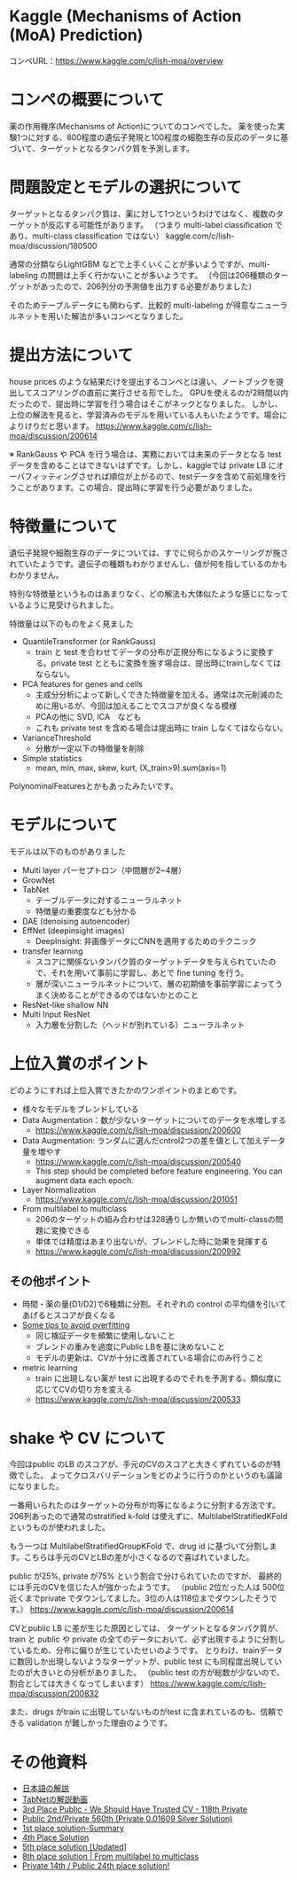 # Kaggle (Mechanisms of Action (MoA) Prediction)
コンペURL：https://www.kaggle.com/c/lish-moa/overview

# コンペの概要について
薬の作用機序(Mechanisms of Action)についてのコンペでした。
薬を使った実験1つに対する、800程度の遺伝子発現と100程度の細胞生存の反応のデータに基づいて、ターゲットとなるタンパク質を予測します。

# 問題設定とモデルの選択について
ターゲットとなるタンパク質は、薬に対して1つというわけではなく、複数のターゲットが反応する可能性があります。
（つまり multi-label classification であり、multi-class classification ではない）
kaggle.com/c/lish-moa/discussion/180500

通常の分類ならLightGBM などで上手くいくことが多いようですが、multi-labeling の問題は上手く行かないことが多いようです。
（今回は206種類のターゲットがあったので、206列分の予測値を出力する必要がありました）

そのためテーブルデータにも関わらず、比較的 multi-labeling が得意なニューラルネットを用いた解法が多いコンペとなりました。


# 提出方法について
house prices のような結果だけを提出するコンペとは違い、ノートブックを提出してスコアリングの直前に実行させる形でした。
GPUを使えるのが2時間以内だったので、提出時に学習を行う場合はそこがネックとなりました。
しかし、上位の解法を見ると、学習済みのモデルを用いている人もいたようです。場合によりけりだと思います。
https://www.kaggle.com/c/lish-moa/discussion/200614

※ RankGauss や PCA を行う場合は、実務においては未来のデータとなる test データを含めることはできないはずです。しかし、kaggleでは private LB にオーバフィッティングさせれば順位が上がるので、testデータを含めて前処理を行うことがあります。この場合、提出時に学習を行う必要がありました。

# 特徴量について
遺伝子発現や細胞生存のデータについては、すでに何らかのスケーリングが施されていたようです。遺伝子の種類もわかりませんし、値が何を指しているのかもわかりません。

特別な特徴量というものはあまりなく、どの解法も大体似たような感じになっているように見受けられました。

特徴量は以下のものをよく見ました
- QuantileTransformer (or RankGauss)
    - train と test を合わせてデータの分布が正規分布になるように変換する。private test とともに変換を施す場合は、提出時にtrainしなくてはならない。
- PCA features for genes and cells
    - 主成分分析によって新しくできた特徴量を加える。通常は次元削減のために用いるが、今回は加えることでスコアが良くなる模様
    - PCAの他に SVD, ICA　なども
    - これも private test を含める場合は提出時に train しなくてはならない。
- VarianceThreshold
    - 分散が一定以下の特徴量を削除
- Simple statistics
    - mean, min, max, skew, kurt, (X_train>9).sum(axis=1)

PolynominalFeaturesとかもあったみたいです。

# モデルについて
モデルは以下のものがありました
- Multi layer パーセプトロン（中間層が2~4層）
- GrowNet
- TabNet
    - テーブルデータに対するニューラルネット
    - 特徴量の重要度なども分かる
- DAE (denoising autoencoder)
- EffNet (deepinsight images)
  - DeepInsight: 非画像データにCNNを適用するためのテクニック
- transfer learning
    - スコアに関係ないタンパク質のターゲットデータを与えられていたので、それを用いて事前に学習し、あとで fine tuning を行う。
    - 層が深いニューラルネットについて、層の初期値を事前学習によってうまく決めることができるのではないかとのこと
- ResNet-like shallow NN
- Multi Input ResNet
    - 入力層を分割した（ヘッドが別れている）ニューラルネット


# 上位入賞のポイント
どのようにすれば上位入賞できたかのワンポイントのまとめです。
- 様々なモデルをブレンドしている
- Data Augmentation：数が少ないターゲットについてのデータを水増しする
    - https://www.kaggle.com/c/lish-moa/discussion/200600
- Data Augmentation: ランダムに選んだcntrol2つの差を値として加えデータ量を増やす
    - https://www.kaggle.com/c/lish-moa/discussion/200540
    - This step should be completed before feature engineering. You can augment data each epoch.
- Layer Normalization
    - https://www.kaggle.com/c/lish-moa/discussion/201051
- From multilabel to multiclass
    - 206のターゲットの組み合わせは328通りしか無いのでmulti-classの問題に変換できる
    - 単体では精度はあまり出ないが、ブレンドした時に効果を発揮する
    - https://www.kaggle.com/c/lish-moa/discussion/200992

## その他ポイント
- 時間・薬の量(D1/D2)で6種類に分割。それぞれの control の平均値を引いてあげるとスコアが良くなる
- [Some tips to avoid overfitting](https://www.kaggle.com/c/lish-moa/discussion/196913)
    - 同じ検証データを頻繁に使用しないこと
    - ブレンドの重みを過度にPublic LBを基に決めないこと
    - モデルの更新は、CVが十分に改善されている場合にのみ行うこと
- metric learning
    - train に出現しない薬が test に出現するのでそれを予測する。類似度に応じてCVの切り方を変える
    - https://www.kaggle.com/c/lish-moa/discussion/200533

# shake や CV について
今回はpublic のLB のスコアが、手元のCVのスコアと大きくずれているのが特徴でした。
よってクロスバリデーションをどのように行うのかというのも議論になりました。

一番用いられたのはターゲットの分布が均等になるように分割する方法です。206列あったので通常のstratified k-fold は使えずに、MultilabelStratifiedKFold というものが使われました。

もう一つは MultilabelStratifiedGroupKFold で、drug id に基づいて分割します。こちらは手元のCVとLBの差が小さくなるので喜ばれていました。

public が25%, private が75% という割合で分けられていたのですが、
最終的には手元のCVを信じた人が強かったようです。
（public 2位だった人は 500位近くまでprivate でダウンしてました。3位の人は118位までダウンしたそうです。）
https://www.kaggle.com/c/lish-moa/discussion/200614

CVとpublic LB に差が生じた原因としては、
ターゲットとなるタンパク質が、train と public や private の全てのデータにおいて、必ず出現するように分割しているため、分布に偏りが生じていたせいのようです。
とりわけ、trainデータに数回しか出現しないようなターゲットが、public test にも同程度出現していたのが大きいとの分析がありました。
（public test の方が総数が少ないので、割合としては大きくなってしまいます）
https://www.kaggle.com/c/lish-moa/discussion/200832

また、drugs がtrain に出現していないものがtest に含まれているのも、信頼できる validation が難しかった理由のようです。


# その他資料
- [日本語の解説](https://imokuri123.com/blog/2020/12/kaggle-lish-moa/?utm_campaign=Weekly%20Kaggle%20News&utm_medium=email&utm_source=Revue%20newsletter#node-neural-oblivious-decision-ensembles)
- [TabNetの解説動画](https://www.youtube.com/watch?v=ysBaZO8YmX8&feature=youtu.be)
- [3rd Place Public - We Should Have Trusted CV - 118th Private](https://www.kaggle.com/c/lish-moa/discussion/200614)
- [Public 2nd/Private 560th (Private 0.01609 Silver Solution)](https://www.kaggle.com/c/lish-moa/discussion/200338)
- [1st place solution-Summary](https://www.kaggle.com/c/lish-moa/discussion/200736)
- [4th Place Solution](https://www.kaggle.com/c/lish-moa/discussion/200808)
- [5th place solution [Updated]](https://www.kaggle.com/c/lish-moa/discussion/200533)
- [8th place solution | From multilabel to multiclass](https://www.kaggle.com/c/lish-moa/discussion/200992)
- [Private 14th / Public 24th place solution!](https://www.kaggle.com/c/lish-moa/discussion/200585)
